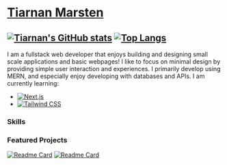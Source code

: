 # [Tiarnan Marsten](https://tkmarsten.github.io/)

[![Tiarnan's GitHub stats](https://github-readme-stats.vercel.app/api?username=tkmarsten&show_icons=true&rank_icon=github&hide_title=true&hide=issues&theme=jolly&ring_color=3772ff&border_color=00000000)](https://github.com/anuraghazra/github-readme-stats)
[![Top Langs](https://github-readme-stats.vercel.app/api/top-langs/?username=tkmarsten&layout=compact)](https://github.com/anuraghazra/github-readme-stats)
---

I am a fullstack web developer that enjoys building and designing small scale applications and basic webpages! I like to focus on minimal design by providing simple user interaction and experiences. I primarily develop using MERN, and especially enjoy developing with databases and APIs.
I am currently learning:
- [![Next.js](https://img.shields.io/static/v1?label=&message=Next.js&color=000000&logo=Next.js&logoColor=FFFFFF)](https://nextjs.org/)
- [![Tailwind CSS](https://img.shields.io/static/v1?label=&message=Tailwind%20CSS&color=06B6D4&logo=tailwindcss&logoColor=FFFFFF)](https://nextjs.org/)

### Skills


### Featured Projects
[![Readme Card](https://github-readme-stats.vercel.app/api/pin/?username=tkmarsten&repo=kentkendo&theme=dracula&border_color=00000000)](https://github.com/tkmarsten/kentkendo)
[![Readme Card](https://github-readme-stats.vercel.app/api/pin/?username=tkmarsten&repo=federalwaykendo&theme=dracula&border_color=00000000)](https://github.com/tkmarsten/federalwaykendo)
